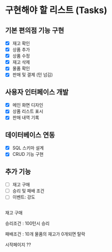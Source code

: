 # 구현해야 할 리스트 (Tasks)

## 기본 편의점 기능 구현

- [x] 재고 확인
- [x] 상품 추가
- [x] 상품 수정
- [x] 재고 삭제
- [x] 물품 확인
- [x] 판매 및 결제 (턴 넘김)

## 사용자 인터페이스 개발

- [x] 메인 화면 디자인
- [x] 상품 리스트 표시
- [x] 판매 내역 기록

## 데이터베이스 연동

- [x] SQL 스키마 설계
- [x] CRUD 기능 구현

## 추가 기능

- [ ] 재고 구매
- [ ] 승리 및 패배 조건
- [ ] 이벤트: 강도

## 
재고 구매

승리조건 : 100턴시 승리

패배조건 : 10개 물품의 재고가 0개되면 탈락

시작페이지 ??                                   

